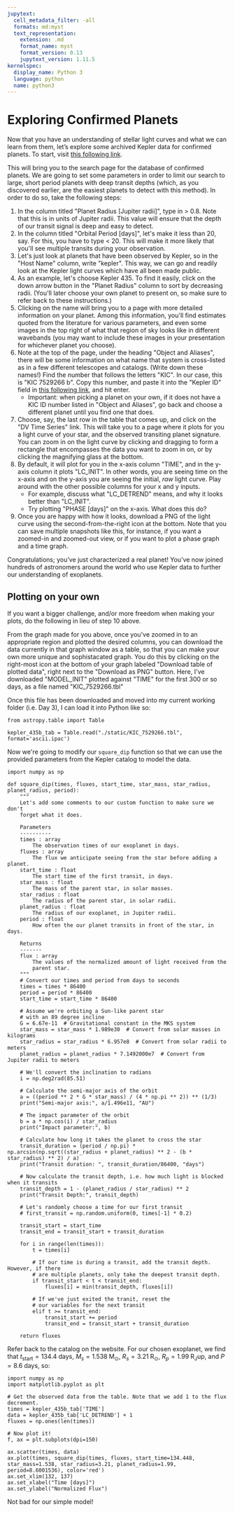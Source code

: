 ```yaml
---
jupytext:
  cell_metadata_filter: -all
  formats: md:myst
  text_representation:
    extension: .md
    format_name: myst
    format_version: 0.13
    jupytext_version: 1.11.5
kernelspec:
  display_name: Python 3
  language: python
  name: python3
---
```


# Exploring Confirmed Planets

Now that you have an understanding of stellar light curves and what we can learn from them, let’s explore some archived Kepler data for confirmed planets. To start, visit [this following link](https://exoplanetarchive.ipac.caltech.edu/cgi-bin/TblView/nph-tblView?app=ExoTbls&config=PS). 

This will bring you to the search page for the database of confirmed planets. We are going to set some parameters in order to limit our search to large, short period planets with deep transit depths (which, as you discovered earlier, are the easiest planets to detect with this method). In order to do so, take the following steps: 

1. In the column titled "Planet Radius [Jupiter radii]", type in  > 0.8. Note that this is in units of Jupiter radii. This value will ensure that the depth of our transit signal is deep and easy to detect.
2. In the column titled "Orbital Period [days]", let's make it less than 20, say. For this, you have to type < 20. This will make it more likely that you'll see multiple transits during your observation.
3. Let's just look at planets that have been observed by Kepler, so in the "Host Name" column, write "kepler". This way, we can go and readily look at the Kepler light curves which have all been made public.
4. As an example, let's choose Kepler 435. To find it easily, click on the down arrow button in the "Planet Radius" column to sort by decreasing radii. (You'll later choose your own planet to present on, so make sure to refer back to these instructions.)
5. Clicking on the name will bring you to a page with more detailed information on your planet. Among this information, you'll find  estimates quoted from the literature for various parameters, and even some images in the top right of what that region of sky looks like in different wavebands (you may want to include these images in your presentation for whichever planet you choose). 
6. Note at the top of the page, under the heading "Object and Aliases", there will be some information on what name that system is cross-listed as in a few different telescopes and catalogs. (Write down these names!) Find the number that follows the letters "KIC". In our case, this is "KIC 7529266  b". Copy this number, and paste it into the "Kepler ID" field in [this following link](https://exoplanetarchive.ipac.caltech.edu/), and hit enter. 
    * Important: when picking a planet on your own, if it does not have a KIC ID number listed in "Object and Aliases", go back and choose a different planet until you find one that does.
7. Choose, say, the last row in the table that comes up, and click on the "DV Time Series" link. This will take you to a page where it plots for you a light curve of your star, and the observed transiting planet signature. You can zoom in on the light curve by clicking and dragging to form a rectangle that encompasses the data you want to zoom in on, or by clicking the magnifying glass at the bottom.
8. By default, it will plot for you in the x-axis column "TIME", and in the y-axis column it plots "LC_INIT". In other words, you are seeing time on the x-axis and on the y-axis you are seeing the initial, *raw* light curve. Play around with the other possible columns for your x and y inputs.
    * For example, discuss what "LC_DETREND" means, and why it looks better than "LC_INIT". 
    * Try plotting "PHASE [days]" on the x-axis. What does this do?
9.	Once you are happy with how it looks, download a PNG of the light curve using the second-from-the-right icon at the bottom. Note that you can save multiple snapshots like this, for instance, if you want a zoomed-in and zoomed-out view, or if you want to plot a phase graph and a time graph. 

Congratulations; you’ve just characterized a real planet!  You’ve now joined hundreds of astronomers around the world who use Kepler data to further our understanding of exoplanets. 

## Plotting on your own

If you want a bigger challenge, and/or more freedom when making your plots, do the following in lieu of step 10 above.

From the graph made for you above, once you've zoomed in to an appropriate region and plotted the desired columns, you can download the data currently in that graph window as a table, so that you can make your own more unique and sophistacated graph. You do this by clicking on the right-most icon at the bottom of your graph labeled "Download table of plotted data", right next to the "Download as PNG" button. Here, I've downloaded "MODEL_INIT" plotted against "TIME" for the first 300 or so days, as a file named "KIC_7529266.tbl"

Once this file has been downloaded and moved into my current working folder (i.e. Day 3), I can load it into Python like so:

```{code-cell} ipython3
from astropy.table import Table

kepler_435b_tab = Table.read("./static/KIC_7529266.tbl", format='ascii.ipac')
```

Now we're going to modify our `square_dip` function so that we can use the provided parameters from the Kepler catalog to model the data.

```{code-cell} ipython3
import numpy as np

def square_dip(times, fluxes, start_time, star_mass, star_radius, planet_radius, period):
    """
    Let's add some comments to our custom function to make sure we don't 
    forget what it does.

    Parameters
    ----------
    times : array
        The observation times of our exoplanet in days.
    fluxes : array
        The flux we anticipate seeing from the star before adding a planet.
    start_time : float
        The start time of the first transit, in days.
    star_mass : float
        The mass of the parent star, in solar masses.
    star_radius : float
        The radius of the parent star, in solar radii.
    planet_radius : float
        The radius of our exoplanet, in Jupiter radii.
    period : float
        How often the our planet transits in front of the star, in days.

    Returns
    -------
    flux : array
        The values of the normalized amount of light received from the
        parent star.
    """
    # Convert our times and period from days to seconds
    times = times * 86400
    period = period * 86400
    start_time = start_time * 86400

    # Assume we're orbiting a Sun-like parent star 
    # with an 89 degree incline
    G = 6.67e-11  # Gravitational constant in the MKS system
    star_mass = star_mass * 1.989e30  # Convert from solar masses in kilograms
    star_radius = star_radius * 6.957e8  # Convert from solar radii to meters
    planet_radius = planet_radius * 7.1492000e7  # Convert from Jupiter radii to meters

    # We'll convert the inclination to radians
    i = np.deg2rad(85.51)

    # Calculate the semi-major axis of the orbit
    a = ((period ** 2 * G * star_mass) / (4 * np.pi ** 2)) ** (1/3)
    print("Semi-major axis:", a/1.496e11, "AU")

    # The impact parameter of the orbit
    b = a * np.cos(i) / star_radius
    print("Impact parameter:", b)

    # Calculate how long it takes the planet to cross the star
    transit_duration = (period / np.pi) * np.arcsin(np.sqrt((star_radius + planet_radius) ** 2 - (b * star_radius) ** 2) / a)
    print("Transit duration: ", transit_duration/86400, "days")
    
    # Now calculate the transit depth, i.e. how much light is blocked when it transits
    transit_depth = 1 - (planet_radius / star_radius) ** 2
    print("Transit Depth:", transit_depth)

    # Let's randomly choose a time for our first transit
    # first_transit = np.random.uniform(0, times[-1] * 0.2)
    
    transit_start = start_time
    transit_end = transit_start + transit_duration

    for i in range(len(times)):
        t = times[i]

        # If our time is during a transit, add the transit depth. However, if there
        # are multiple planets, only take the deepest transit depth.
        if transit_start < t < transit_end:
            fluxes[i] = min(transit_depth, fluxes[i])

        # If we've just exited the tranit, reset the
        # our variables for the next transit
        elif t >= transit_end:
            transit_start += period
            transit_end = transit_start + transit_duration

    return fluxes
```

Refer back to the catalog on the website. For our chosen exoplanet, we find that $t_\mathrm{start} = 134.4 \; \mathrm{days}$, $M_s = 1.538 \; \mathrm{M_\odot}$, $R_s = 3.21 \; \mathrm{R_\odot}$, $R_p = 1.99 \; \mathrm{R_Jup}$, and $P = 8.6 \; \mathrm{days}$, so:

```{code-cell} ipython3
import numpy as np
import matplotlib.pyplot as plt

# Get the observed data from the table. Note that we add 1 to the flux decrement.
times = kepler_435b_tab['TIME']
data = kepler_435b_tab['LC_DETREND'] + 1
fluxes = np.ones(len(times))

# Now plot it!
f, ax = plt.subplots(dpi=150)

ax.scatter(times, data)
ax.plot(times, square_dip(times, fluxes, start_time=134.448, star_mass=1.538, star_radius=3.21, planet_radius=1.99, period=8.6001536), color='red')
ax.set_xlim(132, 137)
ax.set_xlabel("Time [days]")
ax.set_ylabel("Normalized Flux")
```

Not bad for our simple model!
